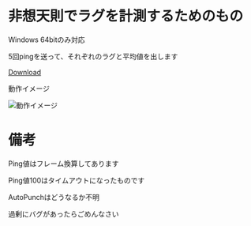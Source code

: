 # 非想天則でラグを計測するためのもの
Windows 64bitのみ対応

5回pingを送って、それぞれのラグと平均値を出します

[Download](https://github.com/Eniwder/thOTHLagChecker/releases/download/v1.0.1/th123LagChecker.1.0.1.zip)

動作イメージ

![動作イメージ](https://user-images.githubusercontent.com/1768700/109812297-3eb20400-7c6f-11eb-994b-5f29c510e988.PNG)

# 備考
Ping値はフレーム換算してあります

Ping値100はタイムアウトになったものです

AutoPunchはどうなるか不明


過剰にバグがあったらごめんなさい
